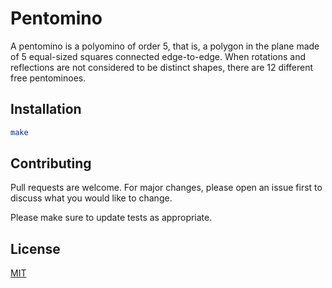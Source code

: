 # Pentomino

A pentomino is a polyomino of order 5, that is, a polygon in the plane made of 5 equal-sized squares connected edge-to-edge. When rotations and reflections are not considered to be distinct shapes, there are 12 different free pentominoes.

## Installation


```bash
make
```


## Contributing
Pull requests are welcome. For major changes, please open an issue first to discuss what you would like to change.

Please make sure to update tests as appropriate.

## License
[MIT](https://choosealicense.com/licenses/mit/)
